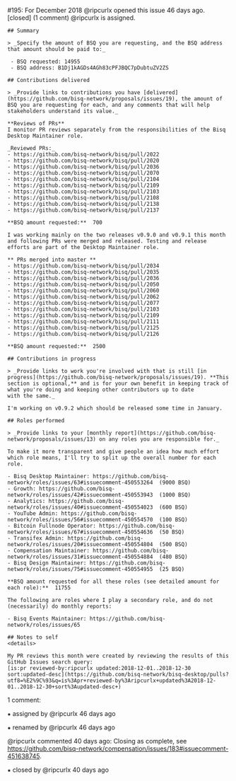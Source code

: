 #195: For December 2018
@ripcurlx opened this issue 46 days ago.  [closed] (1 comment)
@ripcurlx is assigned. 

    ## Summary
    
    > _Specify the amount of BSQ you are requesting, and the BSQ address that amount should be paid to:_
    
     - BSQ requested: 14955 
     - BSQ address: B1Dj1kAGDs4AGh83cPFJBQC7pDubtuZV2ZS
    
    ## Contributions delivered
    
    > _Provide links to contributions you have [delivered](https://github.com/bisq-network/proposals/issues/19), the amount of BSQ you are requesting for each, and any comments that will help stakeholders understand its value._
    
    **Reviews of PRs**
    I monitor PR reviews separately from the responsibilities of the Bisq Desktop Maintainer role.
    
    _Reviewed PRs:_
    - https://github.com/bisq-network/bisq/pull/2022
    - https://github.com/bisq-network/bisq/pull/2020
    - https://github.com/bisq-network/bisq/pull/2036
    - https://github.com/bisq-network/bisq/pull/2070
    - https://github.com/bisq-network/bisq/pull/2104
    - https://github.com/bisq-network/bisq/pull/2109
    - https://github.com/bisq-network/bisq/pull/2103
    - https://github.com/bisq-network/bisq/pull/2108
    - https://github.com/bisq-network/bisq/pull/2138
    - https://github.com/bisq-network/bisq/pull/2137
    
    **BSQ amount requested:**  700 
    
    I was working mainly on the two releases v0.9.0 and v0.9.1 this month and following PRs were merged and released. Testing and release efforts are part of the Desktop Maintainer role.
    
    ** PRs merged into master **
    - https://github.com/bisq-network/bisq/pull/2034
    - https://github.com/bisq-network/bisq/pull/2035
    - https://github.com/bisq-network/bisq/pull/2036
    - https://github.com/bisq-network/bisq/pull/2050
    - https://github.com/bisq-network/bisq/pull/2060
    - https://github.com/bisq-network/bisq/pull/2062
    - https://github.com/bisq-network/bisq/pull/2077
    - https://github.com/bisq-network/bisq/pull/2103
    - https://github.com/bisq-network/bisq/pull/2109
    - https://github.com/bisq-network/bisq/pull/2111
    - https://github.com/bisq-network/bisq/pull/2125
    - https://github.com/bisq-network/bisq/pull/2126
    
    **BSQ amount requested:**  2500 
    
    ## Contributions in progress
    
    > _Provide links to work you're involved with that is still [in progress](https://github.com/bisq-network/proposals/issues/19). **This section is optional,** and is for your own benefit in keeping track of what you're doing and keeping other contributors up to date 
    with the same._
    
    I'm working on v0.9.2 which should be released some time in January.
    
    ## Roles performed
    
    > _Provide links to your [monthly report](https://github.com/bisq-network/proposals/issues/13) on any roles you are responsible for._
    
    To make it more transparent and give people an idea how much effort which role means, I'll try to split up the overall number for each role.
    
    - Bisq Desktop Maintainer: https://github.com/bisq-network/roles/issues/63#issuecomment-450553264  (9000 BSQ) 
    - Growth: https://github.com/bisq-network/roles/issues/42#issuecomment-450553943  (1000 BSQ) 
    - Analytics: https://github.com/bisq-network/roles/issues/40#issuecomment-450554023  (600 BSQ) 
    - YouTube Admin: https://github.com/bisq-network/roles/issues/56#issuecomment-450554570  (100 BSQ) 
    - Bitcoin Fullnode Operator: https://github.com/bisq-network/roles/issues/67#issuecomment-450554636  (50 BSQ) 
    - Transifex Admin: https://github.com/bisq-network/roles/issues/20#issuecomment-450554804  (500 BSQ) 
    - Compensation Maintainer: https://github.com/bisq-network/roles/issues/31#issuecomment-450554884  (480 BSQ) 
    - Bisq Design Maintainer: https://github.com/bisq-network/roles/issues/75#issuecomment-450554955  (25 BSQ) 
    
    **BSQ amount requested for all these roles (see detailed amount for each role):**  11755 
    
    The following are roles where I play a secondary role, and do not (necessarily) do monthly reports:
    
    - Bisq Events Maintainer: https://github.com/bisq-network/roles/issues/65
    
    ## Notes to self
    <details>
    
    My PR reviews this month were created by reviewing the results of this GitHub Issues search query:
    [is:pr reviewed-by:ripcurlx updated:2018-12-01..2018-12-30 sort:updated-desc](https://github.com/bisq-network/bisq-desktop/pulls?utf8=%E2%9C%93&q=is%3Apr+reviewed-by%3Aripcurlx+updated%3A2018-12-01..2018-12-30+sort%3Aupdated-desc+)


1 comment:

⁕ assigned by @ripcurlx 46 days ago

⁕ renamed by @ripcurlx 46 days ago

@ripcurlx commented 40 days ago:
    Closing as complete, see https://github.com/bisq-network/compensation/issues/183#issuecomment-451638745.


⁕ closed by @ripcurlx 40 days ago

